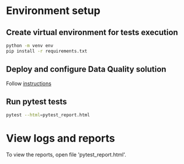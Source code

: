 # Environment setup

## Create virtual environment for tests execution
```bash
python -m venv env
pip install -r requirements.txt
```

## Deploy and configure Data Quality solution
Follow [instructions](README.md)

## Run pytest tests
```bash
pytest --html=pytest_report.html
```

# View logs and reports
To view the reports, open file 'pytest_report.html'.
